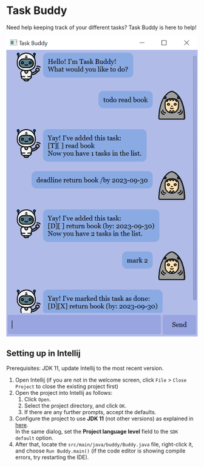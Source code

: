 # Task Buddy

Need help keeping track of your different tasks? Task Buddy is here to help!

<img width="512" src="https://github.com/miljyy/ip/blob/master/docs/Ui.png">


## Setting up in Intellij

Prerequisites: JDK 11, update Intellij to the most recent version.

1. Open Intellij (if you are not in the welcome screen, click `File` > `Close Project` to close the existing project first)
1. Open the project into Intellij as follows:
   1. Click `Open`.
   1. Select the project directory, and click `OK`.
   1. If there are any further prompts, accept the defaults.
1. Configure the project to use **JDK 11** (not other versions) as explained in [here](https://www.jetbrains.com/help/idea/sdk.html#set-up-jdk).<br>
   In the same dialog, set the **Project language level** field to the `SDK default` option.
3. After that, locate the `src/main/java/buddy/Buddy.java` file, right-click it, and choose `Run Buddy.main()` (if the code editor is showing compile errors, try restarting the IDE).
